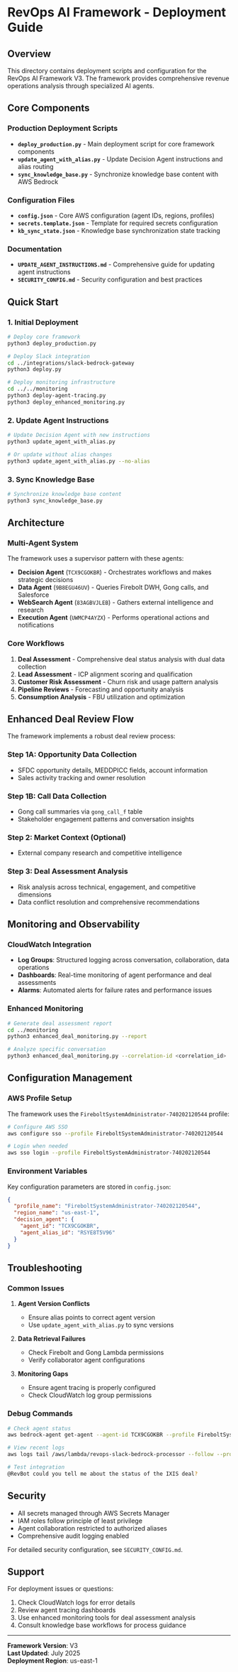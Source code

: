 # RevOps AI Framework - Deployment Guide

## Overview

This directory contains deployment scripts and configuration for the RevOps AI Framework V3. The framework provides comprehensive revenue operations analysis through specialized AI agents.

## Core Components

### Production Deployment Scripts

- **`deploy_production.py`** - Main deployment script for core framework components
- **`update_agent_with_alias.py`** - Update Decision Agent instructions and alias routing
- **`sync_knowledge_base.py`** - Synchronize knowledge base content with AWS Bedrock

### Configuration Files

- **`config.json`** - Core AWS configuration (agent IDs, regions, profiles)
- **`secrets.template.json`** - Template for required secrets configuration
- **`kb_sync_state.json`** - Knowledge base synchronization state tracking

### Documentation

- **`UPDATE_AGENT_INSTRUCTIONS.md`** - Comprehensive guide for updating agent instructions
- **`SECURITY_CONFIG.md`** - Security configuration and best practices

## Quick Start

### 1. Initial Deployment

```bash
# Deploy core framework
python3 deploy_production.py

# Deploy Slack integration
cd ../integrations/slack-bedrock-gateway
python3 deploy.py

# Deploy monitoring infrastructure  
cd ../../monitoring
python3 deploy-agent-tracing.py
python3 deploy_enhanced_monitoring.py
```

### 2. Update Agent Instructions

```bash
# Update Decision Agent with new instructions
python3 update_agent_with_alias.py

# Or update without alias changes
python3 update_agent_with_alias.py --no-alias
```

### 3. Sync Knowledge Base

```bash
# Synchronize knowledge base content
python3 sync_knowledge_base.py
```

## Architecture

### Multi-Agent System

The framework uses a supervisor pattern with these agents:

- **Decision Agent** (`TCX9CGOKBR`) - Orchestrates workflows and makes strategic decisions
- **Data Agent** (`9B8EGU46UV`) - Queries Firebolt DWH, Gong calls, and Salesforce
- **WebSearch Agent** (`83AGBVJLEB`) - Gathers external intelligence and research
- **Execution Agent** (`UWMCP4AYZX`) - Performs operational actions and notifications

### Core Workflows

1. **Deal Assessment** - Comprehensive deal status analysis with dual data collection
2. **Lead Assessment** - ICP alignment scoring and qualification
3. **Customer Risk Assessment** - Churn risk and usage pattern analysis
4. **Pipeline Reviews** - Forecasting and opportunity analysis
5. **Consumption Analysis** - FBU utilization and optimization

## Enhanced Deal Review Flow

The framework implements a robust deal review process:

### Step 1A: Opportunity Data Collection
- SFDC opportunity details, MEDDPICC fields, account information
- Sales activity tracking and owner resolution

### Step 1B: Call Data Collection  
- Gong call summaries via `gong_call_f` table
- Stakeholder engagement patterns and conversation insights

### Step 2: Market Context (Optional)
- External company research and competitive intelligence

### Step 3: Deal Assessment Analysis
- Risk analysis across technical, engagement, and competitive dimensions
- Data conflict resolution and comprehensive recommendations

## Monitoring and Observability

### CloudWatch Integration

- **Log Groups**: Structured logging across conversation, collaboration, data operations
- **Dashboards**: Real-time monitoring of agent performance and deal assessments
- **Alarms**: Automated alerts for failure rates and performance issues

### Enhanced Monitoring

```bash
# Generate deal assessment report
cd ../monitoring
python3 enhanced_deal_monitoring.py --report

# Analyze specific conversation
python3 enhanced_deal_monitoring.py --correlation-id <correlation_id>
```

## Configuration Management

### AWS Profile Setup

The framework uses the `FireboltSystemAdministrator-740202120544` profile:

```bash
# Configure AWS SSO
aws configure sso --profile FireboltSystemAdministrator-740202120544

# Login when needed
aws sso login --profile FireboltSystemAdministrator-740202120544
```

### Environment Variables

Key configuration parameters are stored in `config.json`:

```json
{
  "profile_name": "FireboltSystemAdministrator-740202120544",
  "region_name": "us-east-1",
  "decision_agent": {
    "agent_id": "TCX9CGOKBR",
    "agent_alias_id": "RSYE8T5V96"
  }
}
```

## Troubleshooting

### Common Issues

1. **Agent Version Conflicts**
   - Ensure alias points to correct agent version
   - Use `update_agent_with_alias.py` to sync versions

2. **Data Retrieval Failures**
   - Check Firebolt and Gong Lambda permissions
   - Verify collaborator agent configurations

3. **Monitoring Gaps**
   - Ensure agent tracing is properly configured
   - Check CloudWatch log group permissions

### Debug Commands

```bash
# Check agent status
aws bedrock-agent get-agent --agent-id TCX9CGOKBR --profile FireboltSystemAdministrator-740202120544

# View recent logs
aws logs tail /aws/lambda/revops-slack-bedrock-processor --follow --profile FireboltSystemAdministrator-740202120544

# Test integration
@RevBot could you tell me about the status of the IXIS deal?
```

## Security

- All secrets managed through AWS Secrets Manager
- IAM roles follow principle of least privilege
- Agent collaboration restricted to authorized aliases
- Comprehensive audit logging enabled

For detailed security configuration, see `SECURITY_CONFIG.md`.

## Support

For deployment issues or questions:

1. Check CloudWatch logs for error details
2. Review agent tracing dashboards
3. Use enhanced monitoring tools for deal assessment analysis
4. Consult knowledge base workflows for process guidance

---

**Framework Version**: V3  
**Last Updated**: July 2025  
**Deployment Region**: us-east-1